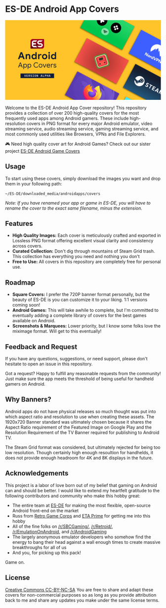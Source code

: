 # ES-DE Android App Covers
![Collage of high-resolution modern Android app covers for ES-DE](https://github.com/nahnotnathan/esde-android-app-covers/blob/main/.github/header-alpha.png?raw=true)

Welcome to the ES-DE Android App Cover repository! This repository provides a collection of over 200 high-quality covers for the most frequently used apps among Android gamers. These include high-resolution covers in PNG format for every major Android emulator, video streaming service, audio streaming service, gaming streaming service, and most commonly used utilities like Browsers, VPNs and File Explorers.

🎮 Need high quality cover art for Android Games? Check out our sister project [ES-DE Android Game Covers](https://github.com/nahnotnathan/esde-android-game-covers/)

## Usage
To start using these covers, simply download the images you want and drop them in your following path:

``` ~/ES-DE/downloaded_media/androidapps/covers ```

*Note: If you have renamed your app or game in ES-DE, you will have to rename the cover to the exact same filename, minus the extension.*

## Features
- **High Quality Images:** Each cover is meticulously crafted and exported in Lossless PNG format offering excellent visual clarity and consistency across covers.
- **Curated Collection:** Don't dig through mountains of Steam Grid trash. This collection has everything you need and nothing you don't
- **Free to Use:** All covers in this repository are completely free for personal use.

## Roadmap
- **Square Covers:** I prefer the 720P banner format personally, but the beauty of ES-DE is you can customize it to your liking. 1:1 versions coming soon!
- **Android Games:** This will take awhile to complete, but I'm committed to eventually adding a complete library of covers for the best games available on Android.
- **Screenshots & Marquees:** Lower priority, but I know some folks love the miximage format. Will get to this eventually!

## Feedback and Request
If you have any questions, suggestions, or need support, please don't hesitate to open an issue in this repository.

Got a request? Happy to fulfill any reasonable requests from the community!  Just make sure the app meets the threshold of being useful for handheld gamers on Android.

## Why Banners?
Android apps do not have physical releases so much thought was put into which aspect ratio and resolution to use when creating these assets. The 1920x720 Banner standard was ultimately chosen because it shares the Aspect Ratio requirement of the Featured Image on Google Play and the Resolution Requirement of the TV Banner required for publishing to Android TV.

The Steam Grid format was considered, but ultimately rejected for being too low resolution. Though certainly high enough resoultion for handhelds, it does not provide enough headroom for 4K and 8K displays in the future.

## Acknowledgements
This project is a labor of love born out of my belief that gaming on Android can and should be better. I would like to extend my heartfelt gratitude to the following contributors and community who make this hobby great:

- The entire team at [ES-DE](https://gitlab.com/es-de/emulationstation-de) for making the most flexible, open-source Android front-end on the market
- Russ from [Retro Game Corps](https://www.youtube.com/c/RetroGameCorps) and [ETA Prime](https://www.youtube.com/@ETAPRIME) for getting me into this hobby
- All of the fine folks on [/r/SBCGaming/](https://reddit.com/r/sbcgaming/), [/r/Retroid/](https://reddit.com/r/retroid/), [/r/EmulationOnAndroid](https://reddit.com/r/emulationonandroid/), and [/r/AndroidGaming](https://reddit.com/r/androidgaming/)
- The largely anonymous emulator developers who somehow find the energy to bang their head against a wall enough times to create massive breakthroughs for all of us
- And you, for picking up this pack!

Game on.

## License
[Creative Commons CC-BY-NC-SA](https://creativecommons.org/licenses/by-nc-sa/2.0/) You are free to share and adapt these covers for non-commercial purposes so as long as you provide attribution back to me and share any updates you make under the same license terms.

